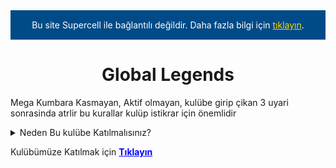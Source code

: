 <DOCTYPE md>

<div style="background-color: #004b87; color: white; padding: 15px; text-align: center; font-size: 14px;">
    Bu site Supercell ile bağlantılı değildir. Daha fazla bilgi için 
    <a href="https://supercell.com" style="color: #ffd700; text-decoration: underline;">tıklayın</a>.
</div>

<div align=center>
<h1>Global Legends</h1>
</div>

Mega Kumbara Kasmayan, Aktif olmayan, kulübe girip çikan 3 uyari sonrasinda atrlir bu kurallar kulüp istikrar için önemlidir

<details>
<summary>Neden Bu kulübe Katılmalısınız?</summary>
Cevap: Çünkü bu kulüpte düzen sağlanmaktadır, disiplinli bir kulüptür ve bir internet sitesi vardır.
</details>

Kulübümüze Katılmak için <a href="https://link.brawlstars.com/invite/band/tr?tag=2YG9P9GQC&token=f4hg623xQ" style="color: blue; text-decoration: underline; font-weight: bold;">Tıklayın</a>
